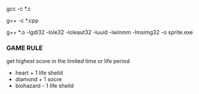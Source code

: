 gcc -c *.c 

g++ -c *.cpp 

g++ *.o -lgdi32 -lole32 -loleaut32 -luuid -lwinmm -lmsimg32 -o sprite.exe


### GAME RULE

get highest score in the limited time or life period

* heart     + 1 life sheild
* diamond   + 1 socre
* biohazard - 1 life sheild
